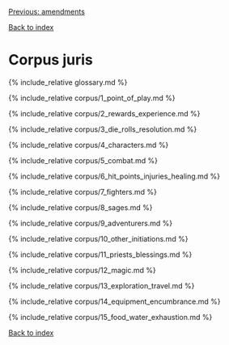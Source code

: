 [Previous: amendments](amendments)

[Back to index](../index)

<h1>Corpus juris</h1>
{% include_relative glossary.md %}

{% include_relative corpus/1_point_of_play.md %}

{% include_relative corpus/2_rewards_experience.md %}

{% include_relative corpus/3_die_rolls_resolution.md %}

{% include_relative corpus/4_characters.md %}

{% include_relative corpus/5_combat.md %}

{% include_relative corpus/6_hit_points_injuries_healing.md %}

{% include_relative corpus/7_fighters.md %}

{% include_relative corpus/8_sages.md %}

{% include_relative corpus/9_adventurers.md %}

{% include_relative corpus/10_other_initiations.md %}

{% include_relative corpus/11_priests_blessings.md %}

{% include_relative corpus/12_magic.md %}

{% include_relative corpus/13_exploration_travel.md %}

{% include_relative corpus/14_equipment_encumbrance.md %}

{% include_relative corpus/15_food_water_exhaustion.md %}

[Back to index](../index)
